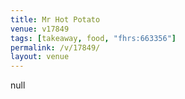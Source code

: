 ```yaml
---
title: Mr Hot Potato
venue: v17849
tags: [takeaway, food, "fhrs:663356"]
permalink: /v/17849/
layout: venue
---
```

null